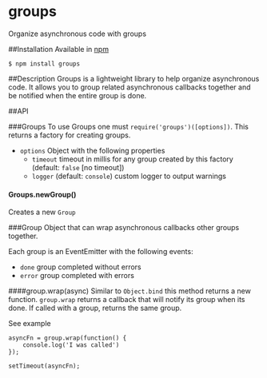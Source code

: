 # groups
Organize asynchronous code with groups


##Installation
Available in [npm](https://www.npmjs.org/package/groups)
```
$ npm install groups
```

##Description
Groups is a lightweight library to help organize asynchronous code.  It allows you to group related asynchronous callbacks together and be notified when the entire group is done.


##API

###Groups
To use Groups one must `require('groups')([options])`. This returns a factory for creating groups.
- `options` Object with the following properties
    - `timeout` timeout in millis for any group created by this factory (default: `false` [no timeout])
    - `logger` (default: `console`) custom logger to output warnings

#### Groups.newGroup()
Creates a new `Group`

###Group
Object that can wrap asynchronous callbacks other groups together.

Each group is an EventEmitter with the following events:
- `done` group completed without errors
- `error` group completed with errors

####group.wrap(async)
Similar to `Object.bind` this method returns a new function.
`group.wrap` returns a callback that will notify its group when its done.  If called with a group, returns the same group.

See example
```
asyncFn = group.wrap(function() {
	console.log('I was called')
});

setTimeout(asyncFn);
```
